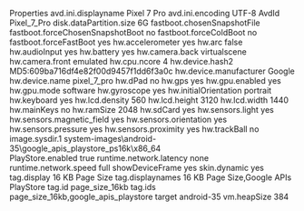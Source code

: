 Properties
avd.ini.displayname              Pixel 7 Pro
avd.ini.encoding                 UTF-8
AvdId                            Pixel_7_Pro
disk.dataPartition.size          6G
fastboot.chosenSnapshotFile      
fastboot.forceChosenSnapshotBoot no
fastboot.forceColdBoot           no
fastboot.forceFastBoot           yes
hw.accelerometer                 yes
hw.arc                           false
hw.audioInput                    yes
hw.battery                       yes
hw.camera.back                   virtualscene
hw.camera.front                  emulated
hw.cpu.ncore                     4
hw.device.hash2                  MD5:609ba716df4e82f00d9457f1dd6f3a0c
hw.device.manufacturer           Google
hw.device.name                   pixel_7_pro
hw.dPad                          no
hw.gps                           yes
hw.gpu.enabled                   yes
hw.gpu.mode                      software
hw.gyroscope                     yes
hw.initialOrientation            portrait
hw.keyboard                      yes
hw.lcd.density                   560
hw.lcd.height                    3120
hw.lcd.width                     1440
hw.mainKeys                      no
hw.ramSize                       2048
hw.sdCard                        yes
hw.sensors.light                 yes
hw.sensors.magnetic_field        yes
hw.sensors.orientation           yes
hw.sensors.pressure              yes
hw.sensors.proximity             yes
hw.trackBall                     no
image.sysdir.1                   system-images\android-35\google_apis_playstore_ps16k\x86_64\
PlayStore.enabled                true
runtime.network.latency          none
runtime.network.speed            full
showDeviceFrame                  yes
skin.dynamic                     yes
tag.display                      16 KB Page Size
tag.displaynames                 16 KB Page Size,Google APIs PlayStore
tag.id                           page_size_16kb
tag.ids                          page_size_16kb,google_apis_playstore
target                           android-35
vm.heapSize                      384
